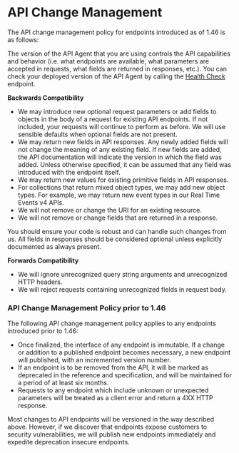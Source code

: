 # API Change Management

The API change management policy for endpoints introduced as of 1.46 is as follows:

The version of the API Agent that you are using controls the API capabilities and behavior \(i.e. what endpoints are available, what parameters are accepted in requests, what fields are returned in responses, etc.\). You can check your deployed version of the API Agent by calling the [Health Check](https://developers.symphony.com/restapi/v20.12/reference#health-check-extended-v3) endpoint.

**Backwards Compatibility**

* We may introduce new optional request parameters or add fields to objects in the body of a request for existing API endpoints. If not included, your requests will continue to perform as before. We will use sensible defaults when optional fields are not present.
* We may return new fields in API responses. Any newly added fields will not change the meaning of any existing field. If new fields are added, the API documentation will indicate the version in which the field was added. Unless otherwise specified, it can be assumed that any field was introduced with the endpoint itself.
* We may return new values for existing primitive fields in API responses.
* For collections that return mixed object types, we may add new object types. For example, we may return new event types in our Real Time Events v4 APIs.
* We will not remove or change the URI for an existing resource.
* We will not remove or change fields that are returned in a response.

You should ensure your code is robust and can handle such changes from us. All fields in responses should be considered optional unless explicitly documented as always present.

**Forwards Compatibility**

* We will ignore unrecognized query string arguments and unrecognized HTTP headers.
* We will reject requests containing unrecognized fields in request body.

### API Change Management Policy prior to 1.46

The following API change management policy applies to any endpoints introduced prior to 1.46:

* Once finalized, the interface of any endpoint is immutable. If a change or addition to a published endpoint becomes necessary, a new endpoint will published, with an incremented version number.
* If an endpoint is to be removed from the API, it will be marked as deprecated in the reference and specification, and will be maintained for a period of at least six months.
* Requests to any endpoint which include unknown or unexpected parameters will be treated as a client error and return a 4XX HTTP response.

Most changes to API endpoints will be versioned in the way described above. However, if we discover that endpoints expose customers to security vulnerabilities, we will publish new endpoints immediately and expedite deprecation insecure endpoints.  


